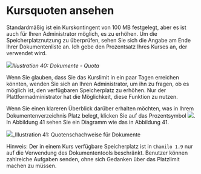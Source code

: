 # Kursquoten ansehen

Standardmäßig ist ein Kurskontingent von 100 MB festgelegt, aber es ist auch für Ihren Administrator möglich, es zu erhöhen. Um die Speicherplatznutzung zu überprüfen, sehen Sie sich die Angabe am Ende Ihrer Dokumentenliste an. Ich gebe den Prozentsatz Ihres Kurses an, der verwendet wird.

![](../../.gitbook/assets/images46%20%282%29.png)_Illustration 40: Dokumente - Quota_

Wenn Sie glauben, dass Sie das Kurslimit in ein paar Tagen erreichen könnten, wenden Sie sich an Ihren Administrator, um ihn zu fragen, ob es möglich ist, den verfügbaren Speicherplatz zu erhöhen. Nur der Plattformadministrator hat die Möglichkeit, diese Funktion zu nutzen.

Wenn Sie einen klareren Überblick darüber erhalten möchten, was in Ihrem Dokumentenverzeichnis Platz belegt, klicken Sie auf das Prozentsymbol ![](../../.gitbook/assets/graphics125.png). In Abbildung 41 sehen Sie ein Diagramm wie das in Abbildung 41.

![](../../.gitbook/assets/images288.png)_Illustration 41: Quotenschachweise für Dokumente

Hinweis: Der in einem Kurs verfügbare Speicherplatz ist in `Chamilo 1.9` nur auf die Verwendung des Dokumententools beschränkt. Benutzer können zahlreiche Aufgaben senden, ohne sich Gedanken über das Platzlimit machen zu müssen.